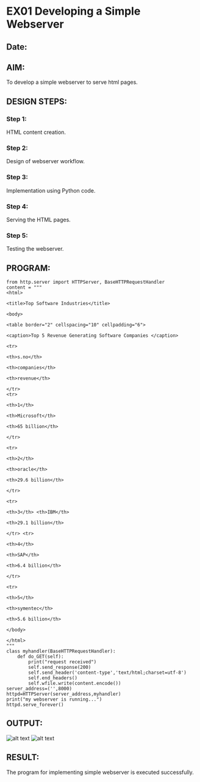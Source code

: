 # EX01 Developing a Simple Webserver
## Date:

## AIM:
To develop a simple webserver to serve html pages.

## DESIGN STEPS:
### Step 1: 
HTML content creation.

### Step 2:
Design of webserver workflow.

### Step 3:
Implementation using Python code.

### Step 4:
Serving the HTML pages.

### Step 5:
Testing the webserver.

## PROGRAM:
```
from http.server import HTTPServer, BaseHTTPRequestHandler
content = """
<html>

<title>Top Software Industries</title>

<body>

<table border="2" cellspacing="10" cellpadding="6">

<caption>Top 5 Revenue Generating Software Companies </caption>

<tr>

<th>s.no</th>

<th>companies</th>

<th>revenue</th>

</tr> 
<tr>

<th>1</th>

<th>Microsoft</th>

<th>65 billion</th>

</tr>

<tr>

<th>2</th>

<th>oracle</th>

<th>29.6 billion</th>

</tr>

<tr>

<th>3</th> <th>IBM</th>

<th>29.1 billion</th>

</tr> <tr>

<th>4</th>

<th>SAP</th>

<th>6.4 billion</th>

</tr>

<tr>

<th>5</th>

<th>symentec</th>

<th>5.6 billion</th>

</body>

</html>
"""
class myhandler(BaseHTTPRequestHandler):
    def do_GET(self):
        print("request received")
        self.send_response(200)
        self.send_header('content-type','text/html;charset=utf-8')
        self.end_headers()
        self.wfile.write(content.encode())
server_address=('',8000)
httpd=HTTPServer(server_address,myhandler)
print("my webserver is running...")
httpd.serve_forever()
```


## OUTPUT:
![alt text](s1.png)
![alt text](s2.png)
## RESULT:
The program for implementing simple webserver is executed successfully.
